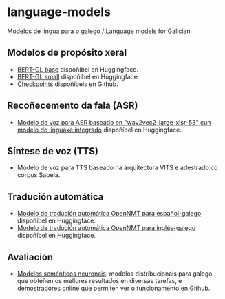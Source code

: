 # language-models
Modelos de lingua para o galego / Language models for Galician

## Modelos de propósito xeral
+ [BERT-GL base](https://huggingface.co/marcosgg/bert-base-gl-cased) dispoñíbel en Huggingface.
+ [BERT-GL small](https://huggingface.co/marcosgg/bert-small-gl-cased) dispoñíbel en Huggingface. 
+ [Checkpoints](https://github.com/marcospln/galician_bert_checkpoints) dispoñíbeis en Github.

## Recoñecemento da fala (ASR)
+ [Modelo de voz para ASR baseado en "wav2vec2-large-xlsr-53" cun modelo de linguaxe integrado](https://huggingface.co/proxectonos/wav2vec2-large-xlsr-53-galician-with-lm) dispoñíbel en Huggingface.

## Síntese de voz (TTS)
+ Modelo de voz para TTS baseado na arquitectura VITS e adestrado co corpus Sabela.

## Tradución automática
+ [Modelo de tradución automática OpenNMT para español-galego](https://huggingface.co/proxectonos/NOS-MT-OpenNMT-es-gl) dispoñíbel en Huggingface.
+ [Modelo de tradución automática OpenNMT para inglés-galego](https://huggingface.co/proxectonos/NOS-MT-OpenNMT-en-gl) dispoñíbel en Huggingface.

## Avaliación 

+ [Modelos semánticos neuronais](https://github.com/marcospln/vector_models_evaluation): modelos distribucionais para galego que obteñen os mellores resultados en diversas tarefas, e demostradores online que permiten ver o funcionamento en Github.
